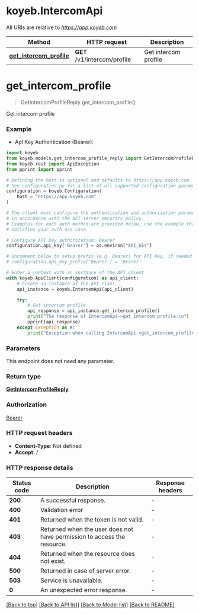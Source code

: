 # koyeb.IntercomApi

All URIs are relative to *https://app.koyeb.com*

Method | HTTP request | Description
------------- | ------------- | -------------
[**get_intercom_profile**](IntercomApi.md#get_intercom_profile) | **GET** /v1/intercom/profile | Get intercom profile


# **get_intercom_profile**
> GetIntercomProfileReply get_intercom_profile()

Get intercom profile

### Example

* Api Key Authentication (Bearer):

```python
import koyeb
from koyeb.models.get_intercom_profile_reply import GetIntercomProfileReply
from koyeb.rest import ApiException
from pprint import pprint

# Defining the host is optional and defaults to https://app.koyeb.com
# See configuration.py for a list of all supported configuration parameters.
configuration = koyeb.Configuration(
    host = "https://app.koyeb.com"
)

# The client must configure the authentication and authorization parameters
# in accordance with the API server security policy.
# Examples for each auth method are provided below, use the example that
# satisfies your auth use case.

# Configure API key authorization: Bearer
configuration.api_key['Bearer'] = os.environ["API_KEY"]

# Uncomment below to setup prefix (e.g. Bearer) for API key, if needed
# configuration.api_key_prefix['Bearer'] = 'Bearer'

# Enter a context with an instance of the API client
with koyeb.ApiClient(configuration) as api_client:
    # Create an instance of the API class
    api_instance = koyeb.IntercomApi(api_client)

    try:
        # Get intercom profile
        api_response = api_instance.get_intercom_profile()
        print("The response of IntercomApi->get_intercom_profile:\n")
        pprint(api_response)
    except Exception as e:
        print("Exception when calling IntercomApi->get_intercom_profile: %s\n" % e)
```



### Parameters

This endpoint does not need any parameter.

### Return type

[**GetIntercomProfileReply**](GetIntercomProfileReply.md)

### Authorization

[Bearer](../README.md#Bearer)

### HTTP request headers

 - **Content-Type**: Not defined
 - **Accept**: */*

### HTTP response details

| Status code | Description | Response headers |
|-------------|-------------|------------------|
**200** | A successful response. |  -  |
**400** | Validation error |  -  |
**401** | Returned when the token is not valid. |  -  |
**403** | Returned when the user does not have permission to access the resource. |  -  |
**404** | Returned when the resource does not exist. |  -  |
**500** | Returned in case of server error. |  -  |
**503** | Service is unavailable. |  -  |
**0** | An unexpected error response. |  -  |

[[Back to top]](#) [[Back to API list]](../README.md#documentation-for-api-endpoints) [[Back to Model list]](../README.md#documentation-for-models) [[Back to README]](../README.md)

